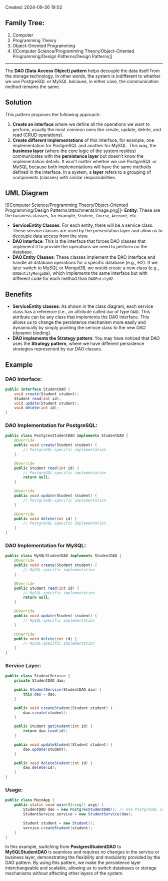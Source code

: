 Created: 2024-09-26 19:02
## Family Tree:
1. Computer
2. Programming Theory
3. Object-Oriented Programming
4. [[Computer Science/Programming Theory/Object-Oriented Programming/Design Patterns/Design Patterns]]
-- -
The **DAO (Data Access Object) pattern** helps decouple the data itself from the storage technology. In other words, the system is indifferent to whether we use PostgreSQL or MySQL because, in either case, the communication method remains the same.
## Solution
This pattern proposes the following approach:
1. **Create an interface** where we define all the operations we want to perform, usually the most common ones like create, update, delete, and read (CRUD operations).
2. **Create different implementations** of this interface, for example, one implementation for PostgreSQL and another for MySQL.
This way, the **business layer** (where the core logic of the system resides) communicates with the **persistence layer** but doesn’t know the implementation details. It won’t matter whether we use PostgreSQL or MySQL because both implementations will have the same methods defined in the interface.
In a system, a **layer** refers to a grouping of components (classes) with similar responsibilities.
## UML Diagram
![[Computer Science/Programming Theory/Object-Oriented Programming/Design Patterns/attachments/image.png]]- **Entity**: These are the business classes, for example, `Student`, `Course`, `Account`, etc.
- **ServiceEntity Classes**: For each entity, there will be a service class. These service classes are used by the presentation layer and allow us to decouple data access from the view.
- **DAO Interface**: This is the interface that forces DAO classes that implement it to provide the operations we need to perform on the database.
- **DAO Entity Classes**: These classes implement the DAO interface and handle all database operations for a specific database (e.g., H2). If we later switch to MySQL or MongoDB, we would create a new class (e.g., `DAOEntityMongoDB`), which implements the same interface but with different code for each method than `DAOEntityH2`.
## Benefits
- **ServiceEntity classes**: As shown in the class diagram, each service class has a reference (i.e., an attribute called `dao` of type `DAO`). This attribute can be any class that implements the DAO interface. This allows us to change the persistence mechanism more easily and dynamically by simply pointing the service class to the new DAO (dynamic binding).
- **DAO implements the Strategy pattern**: You may have noticed that DAO uses the **Strategy pattern**, where we have different persistence strategies represented by our DAO classes.
## Example
### DAO Interface:
```java
public interface StudentDAO {
    void create(Student student);
    Student read(int id);
    void update(Student student);
    void delete(int id);
}
```
### DAO Implementation for PostgreSQL:
```java
public class PostgresStudentDAO implements StudentDAO {
    @Override
    public void create(Student student) {
        // PostgreSQL-specific implementation
    }

    @Override
    public Student read(int id) {
        // PostgreSQL-specific implementation
        return null;
    }

    @Override
    public void update(Student student) {
        // PostgreSQL-specific implementation
    }

    @Override
    public void delete(int id) {
        // PostgreSQL-specific implementation
    }
}
```
### DAO Implementation for MySQL:
```java
public class MySQLStudentDAO implements StudentDAO {
    @Override
    public void create(Student student) {
        // MySQL-specific implementation
    }

    @Override
    public Student read(int id) {
        // MySQL-specific implementation
        return null;
    }

    @Override
    public void update(Student student) {
        // MySQL-specific implementation
    }

    @Override
    public void delete(int id) {
        // MySQL-specific implementation
    }
}
```
### Service Layer:
```java
public class StudentService {
    private StudentDAO dao;

    public StudentService(StudentDAO dao) {
        this.dao = dao;
    }

    public void createStudent(Student student) {
        dao.create(student);
    }

    public Student getStudent(int id) {
        return dao.read(id);
    }

    public void updateStudent(Student student) {
        dao.update(student);
    }

    public void deleteStudent(int id) {
        dao.delete(id);
    }
}
```
### Usage:
```java
public class MainApp {
    public static void main(String[] args) {
        StudentDAO dao = new PostgresStudentDAO(); // Use PostgreSQL implementation
        StudentService service = new StudentService(dao);

        Student student = new Student();
        service.createStudent(student);
    }
}
```
In this example, switching from **PostgresStudentDAO** to **MySQLStudentDAO** is seamless and requires no changes in the service or business layer, demonstrating the flexibility and modularity provided by the DAO pattern.
By using this pattern, we make the persistence layer interchangeable and scalable, allowing us to switch databases or storage mechanisms without affecting other layers of the system.